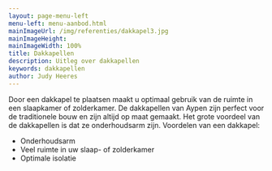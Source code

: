 ```yaml
---
layout: page-menu-left
menu-left: menu-aanbod.html
mainImageUrl: /img/referenties/dakkapel3.jpg
mainImageHeight:
mainImageWidth: 100%
title: Dakkapellen
description: Uitleg over dakkapellen
keywords: dakkapellen
author: Judy Heeres
---
```

Door een dakkapel te plaatsen maakt u optimaal gebruik van de ruimte in een slaapkamer of zolderkamer. De dakkapellen van Aypen zijn perfect voor de traditionele bouw en zijn altijd op maat gemaakt. Het grote voordeel van de dakkapellen is dat ze onderhoudsarm zijn.
Voordelen van een dakkapel:

*   Onderhoudsarm
*   Veel ruimte in uw slaap- of zolderkamer
*   Optimale isolatie